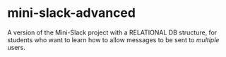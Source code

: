 # mini-slack-advanced

A version of the Mini-Slack project with a RELATIONAL DB structure, for students who want to learn how to allow messages to be sent to *multiple* users.
